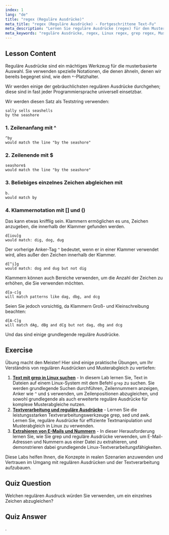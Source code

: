 ```yaml
---
index: 1
lang: "de"
title: "regex (Reguläre Ausdrücke)"
meta_title: "regex (Reguläre Ausdrücke) - Fortgeschrittene Text-Fu"
meta_description: "Lernen Sie reguläre Ausdrücke (regex) für den Musterabgleich unter Linux. Verstehen Sie die Regex-Syntax wie ^, $, . und [] für die Textmanipulation. Verbessern Sie Ihre grep-Fähigkeiten!"
meta_keywords: "reguläre Ausdrücke, regex, Linux regex, grep regex, Musterabgleich, regex Tutorial, Linux Befehle, Anfänger"
---
```


## Lesson Content

Reguläre Ausdrücke sind ein mächtiges Werkzeug für die musterbasierte Auswahl. Sie verwenden spezielle Notationen, die denen ähneln, denen wir bereits begegnet sind, wie dem `*`-Platzhalter.

Wir werden einige der gebräuchlichsten regulären Ausdrücke durchgehen; diese sind in fast jeder Programmiersprache universell einsetzbar.

Wir werden diesen Satz als Teststring verwenden:

```plaintext
sally sells seashells
by the seashore
```

### 1. Zeilenanfang mit ^

```plaintext
^by
would match the line "by the seashore"
```

### 2. Zeilenende mit $

```plaintext
seashore$
would match the line "by the seashore"
```

### 3. Beliebiges einzelnes Zeichen abgleichen mit

```plaintext
b.
would match by
```

### 4. Klammernotation mit [] und ()

Das kann etwas knifflig sein. Klammern ermöglichen es uns, Zeichen anzugeben, die innerhalb der Klammer gefunden werden.

```plaintext
d[iou]g
would match: dig, dog, dug
```

Der vorherige Anker-Tag `^` bedeutet, wenn er in einer Klammer verwendet wird, alles außer den Zeichen innerhalb der Klammer.

```plaintext
d[^i]g
would match: dog and dug but not dig
```

Klammern können auch Bereiche verwenden, um die Anzahl der Zeichen zu erhöhen, die Sie verwenden möchten.

```plaintext
d[a-c]g
will match patterns like dag, dbg, and dcg
```

Seien Sie jedoch vorsichtig, da Klammern Groß- und Kleinschreibung beachten:

```plaintext
d[A-C]g
will match dAg, dBg and dCg but not dag, dbg and dcg
```

Und das sind einige grundlegende reguläre Ausdrücke.

## Exercise

Übung macht den Meister! Hier sind einige praktische Übungen, um Ihr Verständnis von regulären Ausdrücken und Musterabgleich zu vertiefen:

1. **[Text mit grep in Linux suchen](https://labex.io/de/labs/comptia-search-text-with-grep-in-linux-590841)** - In diesem Lab lernen Sie, Text in Dateien auf einem Linux-System mit dem Befehl `grep` zu suchen. Sie werden grundlegende Suchen durchführen, Zeilennummern anzeigen, Anker wie `^` und `$` verwenden, um Zeilenpositionen abzugleichen, und sowohl grundlegende als auch erweiterte reguläre Ausdrücke für komplexe Musterabgleiche nutzen.
2. **[Textverarbeitung und reguläre Ausdrücke](https://labex.io/de/labs/linux-text-processing-and-regular-expressions-18003)** - Lernen Sie die leistungsstarken Textverarbeitungswerkzeuge grep, sed und awk. Lernen Sie, reguläre Ausdrücke für effiziente Textmanipulation und Musterabgleich in Linux zu verwenden.
3. **[Extrahieren von E-Mails und Nummern](https://labex.io/de/labs/linux-extracting-mails-and-numbers-17991)** - In dieser Herausforderung lernen Sie, wie Sie grep und reguläre Ausdrücke verwenden, um E-Mail-Adressen und Nummern aus einer Datei zu extrahieren, und demonstrieren dabei grundlegende Linux-Textverarbeitungsfähigkeiten.

Diese Labs helfen Ihnen, die Konzepte in realen Szenarien anzuwenden und Vertrauen im Umgang mit regulären Ausdrücken und der Textverarbeitung aufzubauen.

## Quiz Question

Welchen regulären Ausdruck würden Sie verwenden, um ein einzelnes Zeichen abzugleichen?

## Quiz Answer

.
